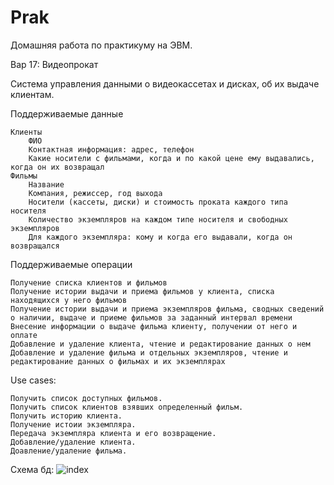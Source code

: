 # Prak
Домашняя работа по практикуму на ЭВМ. 

Вар 17: Видеопрокат

Система управления данными о видеокассетах и дисках, об их выдаче клиентам.

Поддерживаемые данные

    Клиенты
        ФИО
        Контактная информация: адрес, телефон
        Какие носители с фильмами, когда и по какой цене ему выдавались, когда он их возвращал
    Фильмы
        Название
        Компания, режиссер, год выхода
        Носители (кассеты, диски) и стоимость проката каждого типа носителя
        Количество экземпляров на каждом типе носителя и свободных экземпляров
        Для каждого экземпляра: кому и когда его выдавали, когда он возвращался

Поддерживаемые операции

    Получение списка клиентов и фильмов
    Получение истории выдачи и приема фильмов у клиента, списка находящихся у него фильмов
    Получение истории выдачи и приема экземпляров фильма, сводных сведений о наличии, выдаче и приеме фильмов за заданный интервал времени
    Внесение информации о выдаче фильма клиенту, получении от него и оплате
    Добавление и удаление клиента, чтение и редактирование данных о нем
    Добавление и удаление фильма и отдельных экземпляров, чтение и редактирование данных о фильмах и их экземплярах

Use cases: 

    Получить список доступных фильмов.
    Получить список клиентов взявших определенный фильм. 
    Получить историю клиента.
    Получение истоии экземпляра. 
    Передача экземпляра клиента и его возвращение. 
    Добавление/удаление клиента.
    Доавление/удаление фильма.  

Схема бд:
![index](https://cloud.githubusercontent.com/assets/18196156/23093687/bf5d5e66-f603-11e6-8d12-3262148d7072.png)
